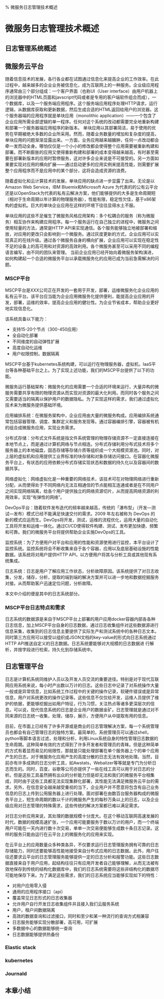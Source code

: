 % 微服务日志管理技术概述
# 微服务日志管理技术概述

## 日志管理系统概述

## 微服务云平台

随着信息技术的发展，各行各业都在试图通过信息化来提高企业的工作效率。在此过程中，越来越多的企业业务被信息化，成为互联网上的一种服务。企业级应用程序通常由三个部分组成：一个客户界面（也称UI（User interface）由用户机器上的浏览器中的HTML页面和javscript代码或者是专用的客户端软件组合而成），一个数据库，以及一个服务端应用程序。这个服务端应用程序处理HTTP请求，运行逻辑，从数据库获取和更新数据，然后生成合适的HTML返回给用户的浏览器。这个服务器端的应用程序就是单块应用（monolithic application）——一个包含了企业应用所需全部逻辑的单一程序。任何对这个系统的改动都需要完全地重新构建和部署一个服务器端应用程序的新版本。
单块应用以其部署简洁，易于使用的优势在早期被绝大多数的企业所采用。然而，随着业务数量的增加和复杂度的提高，单块应用的问题渐渐显露出来。一方面，业务应用越来越臃肿，任何一点改动都会牵一发而动全身。哪怕仅仅是一个小小的修改都会使得整个应用需要被重新构建和部署。而不断膨胀的应用又使得重新构建和部署的成本变得越来越高，有时甚至需要在部署新版本的应用时暂停服务，这对许多企业来说是不可接受的。另一方面如果要实现对应用的横向扩展——通过启动更多的应用实例来提高性能，则需要扩展整个应用程序而不是应用中的某个部分，这将会造成资源的浪费。

随着虚拟化和云计算技术的发展，单块应用的缺点进一步显露了出来。无论是以Amazon Web Service，IBM Bluemix和Microsoft Azure 为代表的的公有云平台还是以OpenStack为代表的私有云解决方案，他们能够提供的大多是生命周期短（相对于生命周期以年计算的物理服务器），性能有限，稳定性欠佳，基于x86架构的虚拟机。巨大的单块企业应用在这样的环境下往往显得水土不服。

单块应用的这些不足催生了微服务风格应用架构：多个松耦合的服务（称为微服务）相互协作来构建应用程序。每一个服务运行在自己独立的进程中，微服务之间使用轻量的方法，通常是HTTP API来实现通信。各个服务能够独立地被部署和缩放，对应用的更改只会影响到一个微服务。通过灰度更新的方式，企业应用可以实现真正的在线升级。通过各个微服务自身的横向扩展，企业应用可以实现在稳定性不足的设备上的高可用和对资源的高效利用。各个微服务甚至可以采用不同的编程语言编写，由不同的团队来管理。
当前企业应用已经开始向着微服务架构演进，如何构建起一个合适的微服务平台以承载微服务化的应用已成为当前急需解决的问题。

### MSCP平台

MSCP平台是XXX公司正在开发的一套用于开发，部署，运维微服务化企业应用的私有云平台。该平台应当能为企业应用微服务化提供便利，能提高企业应用的开发，部署，运维的效率，提高企业应用的健壮性。为企业节省成本，帮助企业更好地实现信息化。

该系统具备以下能力：
* 支持15-20个节点（300-450应用）
* 全自动化部署
* 不同维度的自动弹性扩展
* 高度自动化运维
* 用户权限控制，数据隔离

MSCP平台基于kubernetes系统构建，可以运行在物理服务器，虚拟机，IaaS平台等各种基础平台之上。为了实现上述功能，我们的MSCP平台提供了以下的功能。

微服务运行基础架构：微服务化的应用需要一个合适的环境来运行，大量异构的微服务需要共享有限的物理资源从而实现对资源的最大化利用。而同时各个服务之间又需要适当的隔离以保护用户的数据隐私。为了实现这样的需求，我们通过虚拟化技术来为微服务提供基础环境。

应用编排系统：在微服务架构中，企业应用由大量的微服务构成。应用编排系统通常包括容器管理、调度、集群定义和服务发现等。通过容器编排引擎，容器被有机的组合成微服务应用，实现业务需求。

分布式存储：分布式文件系统是指文件系统管理的物理存储资源不一定直接连接在本地节点上，而是通过计算机网络与节点相连。分布式存储利用分布式技术将多个服务器上的本地磁盘，固态存储等存储介质等组织成一个大规模资源池。同时，对上层的虚拟机和应用提供工业界标准的块存储和对象存储访问接口。在容器化微服务平台上，有状态的应用依赖分布式存储实现状态和数据的持久化以及容器间的数据共享。

网络虚拟化：网络虚拟化是一种重要的网络技术，该技术可在对物理网络进行重新分配，从而使得处于不同网络内无法互相通信的节点能相互连通或者是在不同用户之间实现网络隔离，给各个用户提供独立的网络资源切片，从而提高网络资源的利用效率，实现“有弹性的网络”。

DevOps平台：随着软件发布迭代的频率越来越高，传统的「瀑布型」（开发—测试—发布）模式已经不能满足快速交付的需求。2009 年左右被称为 DevOps 的新的模式应运而生。DevOps将开发，测试，运维的流程优化，运用大量的自动化工具将开发和运维一体化。通过CI/CD使得软件构建、测试、发布更加快捷、频繁和可靠。我们的微服务平台将提供帮助企业实施DevOps的工具。

监控系统：为了方便用户对平台和应用的性能和资源使用进行监控，本平台设计了监控系统。监控系统将会不断收集来自于各个容器，应用以及底层基础设施的性能数据。该系统将对用户提供HTTP API，以方便用户将其与分析工具或其他现有系统集成。

日志系统：日志是用户了解应用工作状态，分析故障原因。该系统提供了对日志收集，分发，储存，分析，提取的端到端的解决方案并可以进一步地和数据挖掘服务对接。从而帮助客户迅速定位问题，分析故障。

本文中介绍的便是其中的日志系统部分。

### MSCP平台日志特点和需求

日志系统的数据源是来自于MSCP平台上部署的用户应用docker容器内部各各种日志信息，加上MSCP平台自身的日志数据，通过日志收集组件对这些数据源进行信息采集，收集到的日志信息主要提供了实际生产和测试系统中的各种日志文本。同时第三方应用可以接受以组织成JSON文档的key-value的形式向日志系统通过HTTP API推送自定义的日志数据。日志系统要能够对大规模的日志数据进 行解析，并按字段进行检索，持久化到存储系统中。 

## 日志管理平台

日志是计算机系统同维护人员以及开发人员交流的重要途径。特别是对于现代互联网应用系统来说，每小时产出数以万计的日志。这些日志中记录了对系统操作大量一般或是异常信息，比如系统工作过程中的关键的操作记录，软硬件错误或是异常信息，用户对系统更改的操作记录等。这些信息不仅仅给开发，运维人员提供了维护的依据，更能够挖掘出如用户特征，行为习惯，关注热点等诸多更深层次的信息。可以说，现代信息系统的日志是企业用户的数据金矿。日志管理就是通过对不同来源的日志统一收集，处理，储存，展示，方便用户从中提取有用的信息。

目前，在市面上已经有了许多开源或是商业的日志管理解决方案，每一个系统管理员也都会有自己管理日志的独特方案。最简单的，系统管理员可以通过shell，python等脚本语言过滤，处理和分析，利用Linux系统自身的特性管理日志数据的生命周期。这种简单有效的方式得到了许多开发者和管理员的青睐。但是这种简单的方式有着显而易见的局限性，那就是只能处理部署在单个服务器上个的单个应用产生的日志。对于微服务化应用产生的高度分散的日志无法有效地处理。当然，目前亦有许多成熟的日志分析工具，如Awstats，Webalizer等等就是专门为分析日志而生的。同时，百度，谷歌等公司亦提供了一些在线工具可以用于对日志的分析。但是这些工具虽然拥有出众的分析能力但是却无法和我们的微服务平台相集成，同时由于这些工具都无法实现集群化部署，其性能无法满足微服务云平台的需求。另外，在信息安全越来越受重视的当下，企业用户并不愿意将包含有自己业务信息的日志上传到公用服务器上进行处理。面对部署在由数百台服务器构成的微服务平台上，短生命周期的数以千计的微服务产生的每秒万条以上的日志，以及企业级应用对日志管理的特殊需求，这些传统的解决方案都已难以满足需求。

对日志分析应用来说，其处理的数据规模十分庞大。在这个移动互联网高速发展的时代，数据的规模高速扩张，一个应用可能要服务于数以万计的用户，而一个终端用户可能在一天内进行数十次交易，单单一次交易便能够生成数十条日志记录。这样的服务只能由运行在云平台上的微服务化的应用来实现。

在云平台上的应用数量众多种类各异，不仅要求运行日志管理服务拥有可靠的日志存储能力，同时还要能够高性能地接受来自分布式应用的日志数据。此外，用户往往还要求云平台的日志管理服务能够提供一定的日志分析和报警功能。这些日志数据直接来自于用户应用，起结构往往只有应用开发者自己能够理解，从而无法被有效地保存到传统的结构化数据库中，我们的日志系统需要将这些非结构化的数据尽可能地保存下来。为了满足这些需求，我们的日志系统应当能够实现如下的特性：

* 对用户应用零入侵
* 通用的应用程序接口（api）
* 覆盖常见日志形式的日志收集器
* 允许用户自行开发日志收集组件并且接入我们云服务系统
* 用户，租户间数据隔离
* 高效的数据查询和过滤接口，同时和至少和某一种流行的查询方式相兼容
* 日志服务能够实现分散部署，高可用，可扩展
* 多数据中心的数据能够统一查询
* 日志数据能够提供热备份

### Elastic stack

### kubernetes

### Journald

## 本章小结
